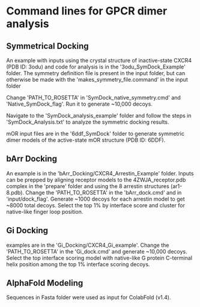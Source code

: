 # Command lines for GPCR dimer analysis


## Symmetrical Docking
An example with inputs using the crystal structure of inactive-state CXCR4 (PDB ID: 3odu) and code for analysis is in the '3odu_SymDock_Example' folder. The symmetry definition file is present in the input folder, but can otherwise be made with the 'makes_symmetry_file.command' in the input folder

Change 'PATH_TO_ROSETTA' in 'SymDock_native_symmetry.cmd' and 'Native_SymDock_flag'. Run it to generate ~10,000 decoys.

Navigate to the 'SymDock_analysis_example' folder and follow the steps in 'SymDock_Analysis.txt' to analyze the symmetric docking results.

mOR input files are in the '6ddf_SymDock' folder to generate symmetric dimer models of the active-state mOR structure (PDB ID: 6DDF).

## bArr Docking
An example is in the 'bArr_Docking/CXCR4_Arrestin_Example' folder. Inputs can be prepped by aligning receptor models to the 4ZWJA_receptor.pdb complex in the 'prepare' folder and using the 8 arrestin structures (ar1-8.pdb). Change the 'PATH_TO_ROSETTA' in the 'bArr_dock.cmd' and in 'input/dock_flag'. Generate ~1000 decoys for each arrestin model to get ~8000 total decoys. Select the top 1% by interface score and cluster for native-like finger loop position.

## Gi Docking
examples are in the 'Gi_Docking/CXCR4_Gi_example'. Change the 'PATH_TO_ROSETTA' in the 'Gi_dock.cmd' and generate ~10,000 decoys. Select the top interface scoring model with native-like G protein C-terminal helix position among the top 1% interface scoring decoys.

## AlphaFold Modeling

Sequences in Fasta folder were used as input for ColabFold (v1.4).
